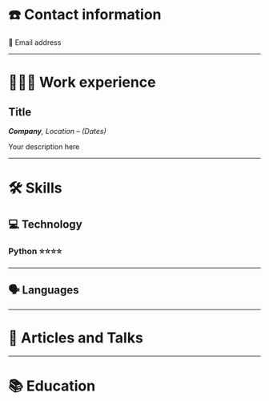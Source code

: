 # ☎️ Contact information

📧 Email address



---

# **👩🏻‍💻** Work experience

## Title

***Company**, Location – (Dates)*

Your description here

---

# 🛠 Skills

## 💻 Technology

### Python ⭐️⭐️⭐️⭐️

---

## 🗣 Languages


---

# 📜 Articles and Talks


---

# 📚 Education

